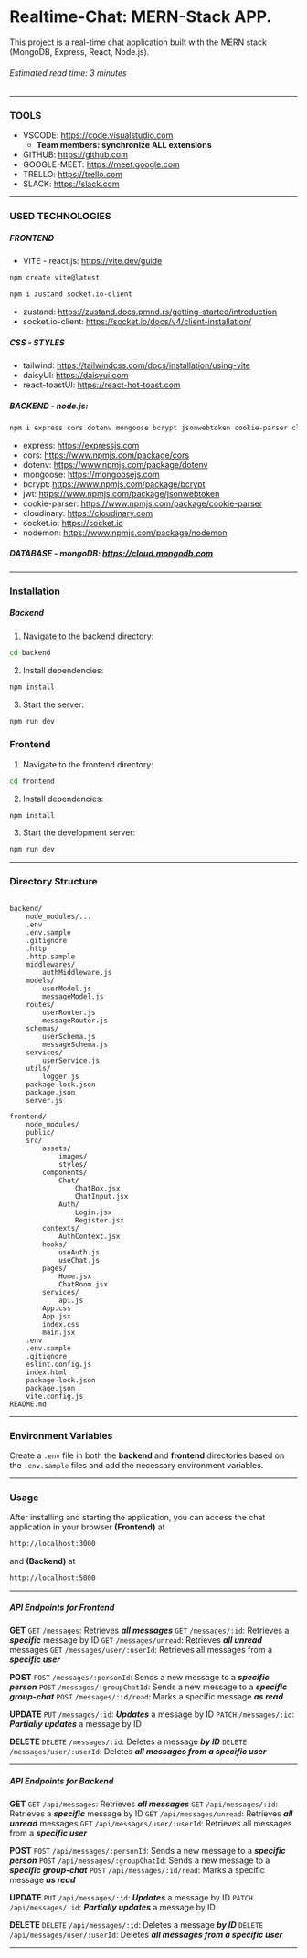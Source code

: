 # Realtime-Chat: MERN-Stack APP.

This project is a real-time chat application built with the MERN stack (MongoDB, Express, React, Node.js).

###### Estimated read time: 3 minutes

---

### TOOLS

- VSCODE: https://code.visualstudio.com
  - **Team members: synchronize ALL extensions**
- GITHUB: https://github.com
- GOOGLE-MEET: https://meet.google.com
- TRELLO: https://trello.com
- SLACK: https://slack.com

---

### USED TECHNOLOGIES

##### FRONTEND

- VITE - react.js: https://vite.dev/guide

```bash
npm create vite@latest
```

```bash
npm i zustand socket.io-client
```

- zustand: https://zustand.docs.pmnd.rs/getting-started/introduction
- socket.io-client: https://socket.io/docs/v4/client-installation/

##### CSS - STYLES

- tailwind: https://tailwindcss.com/docs/installation/using-vite
- daisyUI: https://daisyui.com
- react-toastUI: https://react-hot-toast.com

##### BACKEND - node.js:

```bash
npm i express cors dotenv mongoose bcrypt jsonwebtoken cookie-parser cloudinary socket.io && npm i -D nodemon
```

- express: https://expressjs.com
- cors: https://www.npmjs.com/package/cors
- dotenv: https://www.npmjs.com/package/dotenv
- mongoose: https://mongoosejs.com
- bcrypt: https://www.npmjs.com/package/bcrypt
- jwt: https://www.npmjs.com/package/jsonwebtoken
- cookie-parser: https://www.npmjs.com/package/cookie-parser
- cloudinary: https://cloudinary.com
- socket.io: https://socket.io
- nodemon: https://www.npmjs.com/package/nodemon

##### DATABASE - mongoDB: https://cloud.mongodb.com

---

### Installation

##### Backend

1. Navigate to the backend directory:

```bash
cd backend
```

2. Install dependencies:

```bash
npm install
```

3. Start the server:

```bash
npm run dev
```

### Frontend

1. Navigate to the frontend directory:

```bash
cd frontend
```

2. Install dependencies:

```bash
npm install
```

3. Start the development server:

```bash
npm run dev
```

---

### Directory Structure

```plaintext

backend/
    node_modules/...
    .env
    .env.sample
    .gitignore
    .http
    .http.sample
    middlewares/
        authMiddleware.js
    models/
        userModel.js
        messageModel.js
    routes/
        userRouter.js
        messageRouter.js
    schemas/
        userSchema.js
        messageSchema.js
    services/
        userService.js
    utils/
        logger.js
    package-lock.json
    package.json
    server.js

frontend/
    node_modules/
    public/
    src/
        assets/
            images/
            styles/
        components/
            Chat/
                ChatBox.jsx
                ChatInput.jsx
            Auth/
                Login.jsx
                Register.jsx
        contexts/
            AuthContext.jsx
        hooks/
            useAuth.js
            useChat.js
        pages/
            Home.jsx
            ChatRoom.jsx
        services/
            api.js
        App.css
        App.jsx
        index.css
        main.jsx
    .env
    .env.sample
    .gitignore
    eslint.config.js
    index.html
    package-lock.json
    package.json
    vite.config.js
README.md
```

---

### Environment Variables

Create a `.env` file in both the **backend** and **frontend** directories based on the `.env.sample` files and add the necessary environment variables.

---

### Usage

After installing and starting the application, you can access the chat application in your browser **(Frontend)** at

```bash
http://localhost:3000
```

and **(Backend)** at

```bash
http://localhost:5000
```

---

##### API Endpoints for Frontend

**GET**
`GET` `/messages`: Retrieves **_all messages_**
`GET` `/messages/:id`: Retrieves a **_specific_** message by ID
`GET` `/messages/unread`: Retrieves **_all unread_** messages
`GET` `/messages/user/:userId`: Retrieves all messages from a **_specific user_**

**POST**
`POST` `/messages/:personId`: Sends a new message to a **_specific person_**
`POST` `/messages/:groupChatId`: Sends a new message to a **_specific group-chat_**
`POST` `/messages/:id/read`: Marks a specific message **_as read_**

**UPDATE**
`PUT` `/messages/:id`: **_Updates_** a message by ID
`PATCH` `/messages/:id`: **_Partially updates_** a message by ID

**DELETE**
`DELETE` `/messages/:id`: Deletes a message **_by ID_**
`DELETE` `/messages/user/:userId`: Deletes **_all messages from a specific user_**

---

##### API Endpoints for Backend

**GET**
`GET` `/api/messages`: Retrieves **_all messages_**
`GET` `/api/messages/:id`: Retrieves a **_specific_** message by ID
`GET` `/api/messages/unread`: Retrieves **_all unread_** messages
`GET` `/api/messages/user/:userId`: Retrieves all messages from a **_specific user_**

**POST**
`POST` `/api/messages/:personId`: Sends a new message to a **_specific person_**
`POST` `/api/messages/:groupChatId`: Sends a new message to a **_specific group-chat_**
`POST` `/api/messages/:id/read`: Marks a specific message **_as read_**

**UPDATE**
`PUT` `/api/messages/:id`: **_Updates_** a message by ID
`PATCH` `/api/messages/:id`: **_Partially updates_** a message by ID

**DELETE**
`DELETE` `/api/messages/:id`: Deletes a message **_by ID_**
`DELETE` `/api/messages/user/:userId`: Deletes **_all messages from a specific user_**

---
